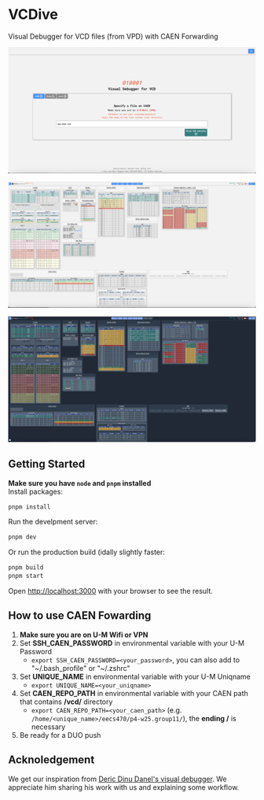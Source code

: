 # VCDive
Visual Debugger for VCD files (from VPD) with CAEN Forwarding

![Home Page](/github_readme/home_page.png)

![Debugger Page](/github_readme/main_light.png)

![Debugger Dark](/github_readme/main_dark.png)

## Getting Started

**Make sure you have `node` and `pnpm` installed**  
Install packages:

```bash
pnpm install
```

Run the develpment server:

```bash
pnpm dev
```

Or run the production build (idally slightly faster:

```bash
pnpm build
pnpm start
```

Open [http://localhost:3000](http://localhost:3000) with your browser to see the result.

## How to use CAEN Fowarding

1. **Make sure you are on U-M Wifi or VPN**
2. Set **SSH_CAEN_PASSWORD** in environmental variable with your U-M Password
    - `export SSH_CAEN_PASSWORD=<your_password>`, you can also add to "\~/.bash_profile" or "\~/.zshrc"
3. Set **UNIQUE_NAME** in environmental variable with your U-M Uniqname
    - `export UNIQUE_NAME=<your_uniqname>`
4. Set **CAEN_REPO_PATH** in environmental variable with your CAEN path that contains **/vcd/** directory
    - `export CAEN_REPO_PATH=<your_caen_path>` (e.g. `/home/<unique_name>/eecs470/p4-w25.group11/`), the **ending /** is necessary
5. Be ready for a DUO push

## Acknoledgement

We get our inspiration from [Deric Dinu Danel's visual debugger](https://github.com/dericdinudaniel/eecs470-p4-gui-debugger.git). We appreciate him sharing his work with us and explaining some workflow.
